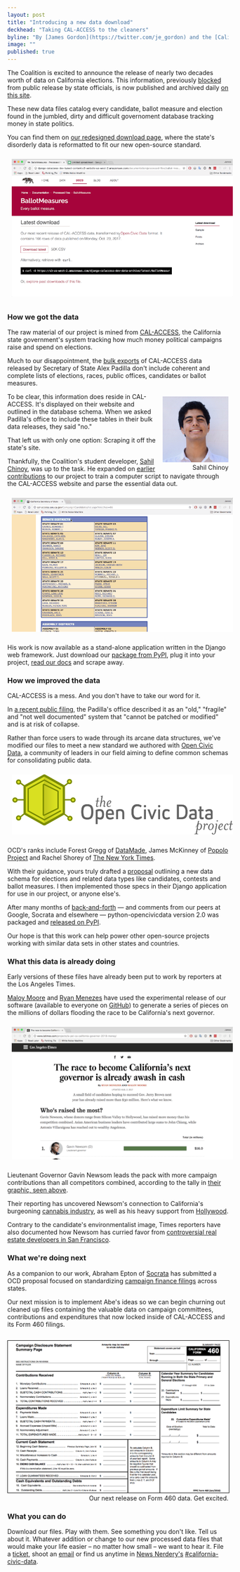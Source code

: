 ```yaml
---
layout: post
title: "Introducing a new data download"
deckhead: "Taking CAL-ACCESS to the cleaners"
byline: "By [James Gordon](https://twitter.com/je_gordon) and the [California Civic Data Coalition](/about/)"
image: ""
published: true
---
```


The Coalition is excited to announce the release of nearly two decades worth of data on California elections. This information, previously [blocked](https://www.californiacivicdata.org/2015/03/15/closed-data/) from public release by state officials, is now published and archived daily [on this site](https://calaccess.californiacivicdata.org/downloads/latest/).

These new data files catalog every candidate, ballot measure and election found in the jumbled, dirty and difficult governoment database tracking money in state politics.

You can find them on [our redesigned download page](https://calaccess.californiacivicdata.org/downloads/latest/), where the state's disorderly data is reformatted to fit our new open-source standard.

<img src="/img/ballot-measure-downloads.gif" style="padding: 10px">

### How we got the data

The raw material of our project is mined from [CAL-ACCESS](http://cal-access.sos.ca.gov), the California state government's system tracking how much money political campaigns raise and spend on elections.

Much to our disappointment, the [bulk exports](http://www.sos.ca.gov/campaign-lobbying/cal-access-resources/raw-data-campaign-finance-and-lobbying-activity/) of CAL-ACCESS data released by Secretary of State Alex Padilla don't include coherent and complete lists of elections, races, public offices, candidates or ballot measures.

<figure style="margin: 8px 0 0 10px; float:right;">
    <img alt="Sahil Chinoy" title="Sahil Chinoy" src="/img/sahil-chinoy.jpg" height="150">
    <figcaption style="text-align:right;">Sahil Chinoy</figcaption>
</figure>

To be clear, this information does reside in CAL-ACCESS. It's displayed on their website and outlined in the database schema. When we asked Padilla's office to include these tables in their bulk data releases, they said "no."

That left us with only one option: Scraping it off the state's site.

Thankfully, the Coalition's student developer, [Sahil Chinoy](http://sahilchinoy.com/), was up to the task. He expanded on [earlier contributions](https://www.californiacivicdata.org/2015/02/17/opennews-scrapers/) to our project to train a computer script to navigate through the CAL-ACCESS website and parse the essential data out.

<img src="/img/web-inspector.gif" style="padding: 10px">

His work is now available as a stand-alone application written in the Django web framework. Just download our [package from PyPI](https://pypi.python.org/pypi/django-calaccess-scraped-data), plug it into your project, [read our docs](http://django-calaccess.californiacivicdata.org/en/latest/apps/calaccess_scraped.html) and scrape away.

### How we improved the data


CAL-ACCESS is a mess. And you don't have to take our word for it.

In [a recent public filing](https://twitter.com/palewire/status/922861435461410816), the Padilla's office described it as an "old," "fragile" and "not well documented" system that "cannot be patched or modified" and is at risk of collapse.

Rather than force users to wade through its arcane data structures, we've modified our files to meet a new standard we authored with [Open Civic Data](https://opencivicdata.readthedocs.io), a community of leaders in our field aiming to define common schemas for consolidating public data.

<img src="/img/opencivicdata-logo_default_1000.png" style="padding: 10px">

OCD's ranks include Forest Gregg of [DataMade](https://datamade.us), James McKinney of [Popolo Project](http://www.popoloproject.com) and Rachel Shorey of [The New York Times](https://www.nytimes.com).

With their guidance, yours truly drafted a [proposal](https://opencivicdata.readthedocs.io/en/latest/proposals/drafts/elections.html) outlining a new data schema for elections and related data types like candidates, contests and ballot measures. I then implemented those specs in their Django application for use in our project, or anyone else's.

After many months of [back-and-forth](https://github.com/opencivicdata/docs.opencivicdata.org/pull/64) &mdash; and comments from our peers at Google, Socrata and elsewhere &mdash; python-opencivicdata version 2.0 was packaged and [released on PyPI](https://pypi.python.org/pypi/opencivicdata).

Our hope is that this work can help power other open-source projects working with similar data sets in other states and countries.

### What this data is already doing

Early versions of these files have already been put to work by reporters at the Los Angeles Times.

[Maloy Moore](http://www.latimes.com/la-bio-maloy-moore-staff.html) and [Ryan Menezes](http://www.latimes.com/la-bio-ryan-menezes-staff.html) have used the experimental release of our software (available to everyone on [GitHub](http://django-calaccess.californiacivicdata.org/en/latest/)) to generate a series of pieces on the millions of dollars flooding the race to be California's next governor.

<img src="/img/governor-2018-graphic.gif" style="padding: 10px">

Lieutenant Governor Gavin Newsom leads the pack with more campaign contributions than all competitors combined, according to the tally in [their graphic, seen above](http://www.latimes.com/projects/la-pol-ca-california-governor-2018-money/).

Their reporting has uncovered Newsom's connection to California's burgeoning [cannabis industry](http://www.latimes.com/politics/la-pol-ca-newsom-cannabis-20170727-story.html), as well as his heavy support from [Hollywood](http://www.latimes.com/politics/la-pol-ca-hollywood-money-governors-race-20170804-story.html).

Contrary to the candidate's environmentalist image, Times reporters have also documented how Newsom has curried favor from [controversial real estate developers in San Francisco](http://www.latimes.com/politics/la-pol-ca-newsom-waterfront-governor-20170519-story.html).

### What we're doing next

As a companion to our work, Abraham Epton of [Socrata](https://socrata.com) has submitted a OCD proposal focused on standardizing [campaign finance filings](https://opencivicdata.readthedocs.io/en/latest/proposals/drafts/campaign_finance_filings.html) across states.

Our next mission is to implement Abe's ideas so we can begin churning out cleaned up files containing the valuable data on campaign committees, contributions and expenditures that now locked inside of CAL-ACCESS and its Form 460 filings.

<figure style="margin: 28px 0 8px 0;">
    <a href="https://calaccess.californiacivicdata.org/documentation/calaccess-forms/f460/">
        <img src="/img/form-460-summary.png" style="border: 1px solid black;">
    </a>
    <figcaption style="text-align:right;">Our next release on Form 460 data. Get excited.</figcaption>
</figure>

### What you can do

Download our files. Play with them. See something you don't like. Tell us about it. Whatever addition or change to our new processed data files that would make your life easier – no matter how small – we want to hear it. File a [ticket](https://github.com/california-civic-data-coalition/django-calaccess-processed-data/issues), shoot an [email](mailto:cacivicdata@gmail.com) or find us anytime in
[News Nerdery's](http://newsnerdery.org/) [#california-civic-data](https://newsnerdery.slack.com/messages/california-civic-data/).
